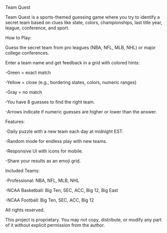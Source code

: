 Team Quest

Team Quest is a sports-themed guessing game where you try to identify a secret team based on clues like state, colors, championships, last title year, league, conference, and sport.

How to Play:

Guess the secret team from pro leagues (NBA, NFL, MLB, NHL) or major college conferences.

Enter a team name and get feedback in a grid with colored hints:

  -Green = exact match
  
  -Yellow = close (e.g., bordering states, colors, numeric ranges)
  
  -Gray = no match
  
  -You have 8 guesses to find the right team.
  
  -Arrows indicate if numeric guesses are higher or lower than the answer.

Features:

  -Daily puzzle with a new team each day at midnight EST.
  
  -Random mode for endless play with new teams.
  
  -Responsive UI with icons for mobile.
  
  -Share your results as an emoji grid.

Included Teams:

  -Professional: NBA, NFL, MLB, NHL

  -NCAA Basketball: Big Ten, SEC, ACC, Big 12, Big East
  
  -NCAA Football: Big Ten, SEC, ACC, Big 12

All rights reserved.

This project is proprietary. You may not copy, distribute, or modify any part of it without explicit permission from the author.
